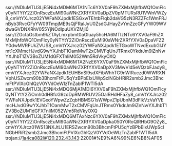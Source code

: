 ssr://NDIuMTU3LjE5Ni4xMDM6MTA1NTc6YXV0aF9hZXMxMjhfbWQ1OmFlcy0yNTYtY2ZiOnRsczEuMl90aWNrZXRfYXV0aDpZV0pMTURsRU1VWnVWZy8_cmVtYXJrcz02YWFaNXJpdk1ESGxwTEhtbFlqb2daVG5zN3RZZFc1WmFRJnByb3RvcGFyYW09TmpjME9sQjFRalJyU0ZsdGJHayZvYmZzcGFyYW09WVdwaGVDNXRhV055YjNOdlpuUXVZMjl0
ssr://ZGctaGstbm9kZTAyLmxpbmt0aGluay5hcHA6MTIzNTc6YXV0aF9hZXMxMjhfbWQ1OmFlcy0yNTYtY2ZiOnRsczEuMl90aWNrZXRfYXV0aDpaVFZ2Y0dwMVRFUkZVUS8_cmVtYXJrcz02YWFaNXJpdk1ETGxoWTNvdExubGlJYmt1cXMmcHJvdG9wYXJhbT1OamMwT2xCMVFqUnJTRmx0YkdrJm9iZnNwYXJhbT1ZV3BoZUM1dGFXTnliM052Wm5RdVkyOXQ
ssr://NDIuMTU3LjE5Ni4xMDM6MTA2NzE6YXV0aF9hZXMxMjhfbWQ1OmFlcy0yNTYtY2ZiOnRsczEuMl90aWNrZXRfYXV0aDpXV3MwVldSeVQzbFJady8_cmVtYXJrcz02YWFaNXJpdk1EUHBnSl9sdXFibWhhTG9nWlRuczd0WWRXNVphUSZwcm90b3BhcmFtPU5qYzBPbEIxUWpSclNGbHRiR2smb2Jmc3BhcmFtPVlXcGhlQzV0YVdOeWIzTnZablF1WTI5dA
ssr://NDIuMTU3LjE5Ni4xMDQ6MjA1MDI6YXV0aF9hZXMxMjhfbWQ1OmFlcy0yNTYtY2ZiOmh0dHBfcG9zdDpRMWRUV25OalRHdHFaZy8_cmVtYXJrcz02YWFaNXJpdk1EVGxoYWpwZzZqbHBMSG1sWWpvZ1pUbnM3dFlkVzVaYVEmcHJvdG9wYXJhbT1OamMwT2xCMVFqUnJTRmx0YkdrJm9iZnNwYXJhbT1ZV3BoZUM1dGFXTnliM052Wm5RdVkyOXQ
ssr://NDIuMTU3LjE5Ni4xMDQ6MTAxNzc6YXV0aF9hZXMxMjhfbWQ1OmFlcy0yNTYtY2ZiOnRsczEuMl90aWNrZXRfYXV0aDpka050Y0RoQlRHbG9OZy8_cmVtYXJrcz01WS13NXJtLU1ERSZwcm90b3BhcmFtPU5qYzBPbEIxUWpSclNGbHRiR2smb2Jmc3BhcmFtPVlXcGhlQzV0YVdOeWIzTnZablF1WTI5dA
trojan://1a4ca082@120.232.43.143:22001#%E9%A6%99%E6%B8%AF05

